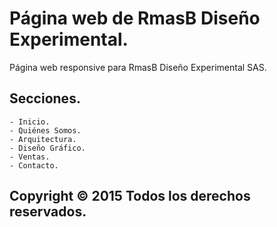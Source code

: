 # Página web de RmasB Diseño Experimental.
Página web responsive para RmasB Diseño Experimental SAS.

## Secciones.
    - Inicio.
    - Quiénes Somos.
    - Arquitectura.
    - Diseño Gráfico.
    - Ventas.
    - Contacto.

## Copyright © 2015 Todos los derechos reservados.

